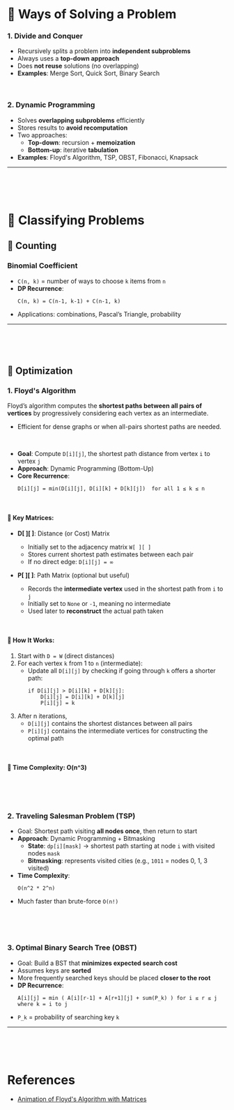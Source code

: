# 🔹 Ways of Solving a Problem

### 1. Divide and Conquer

- Recursively splits a problem into **independent subproblems**
- Always uses a **top-down approach**
- Does **not reuse** solutions (no overlapping)
- **Examples**: Merge Sort, Quick Sort, Binary Search

</br>



### 2. Dynamic Programming
- Solves **overlapping subproblems** efficiently
- Stores results to **avoid recomputation**
- Two approaches:
  - **Top-down**: recursion + **memoization**
  - **Bottom-up**: iterative **tabulation**
- **Examples**: Floyd's Algorithm, TSP, OBST, Fibonacci, Knapsack

---
</br>
</br>
</br>


# 🔹 Classifying Problems

## 📘 Counting

### Binomial Coefficient
- `C(n, k)` = number of ways to choose `k` items from `n`
- **DP Recurrence**:
  ```
  C(n, k) = C(n-1, k-1) + C(n-1, k)
  ```
- Applications: combinations, Pascal’s Triangle, probability

---
</br></br>
</br>



## 🧮 Optimization

### 1. Floyd's Algorithm

Floyd’s algorithm computes the **shortest paths between all pairs of vertices** by progressively considering each vertex as an intermediate.
* Efficient for dense graphs or when all-pairs shortest paths are needed.

</br>

- **Goal**: Compute `D[i][j]`, the shortest path distance from vertex `i` to vertex `j`
- **Approach**: Dynamic Programming (Bottom-Up)
- **Core Recurrence**:
  ```
  D[i][j] = min(D[i][j], D[i][k] + D[k][j])  for all 1 ≤ k ≤ n
  ```

</br>

#### 🔹 Key Matrices:

- **D[ ][ ]**: Distance (or Cost) Matrix  
  - Initially set to the adjacency matrix `W[ ][ ]`
  - Stores current shortest path estimates between each pair
  - If no direct edge: `D[i][j] = ∞`

- **P[ ][ ]**: Path Matrix (optional but useful)  
  - Records the **intermediate vertex** used in the shortest path from `i` to `j`
  - Initially set to `None` or `-1`, meaning no intermediate
  - Used later to **reconstruct** the actual path taken

</br>

#### 🔹 How It Works:

1. Start with `D = W` (direct distances)
2. For each vertex `k` from 1 to `n` (intermediate):
   - Update all `D[i][j]` by checking if going through `k` offers a shorter path:
     ```
     if D[i][j] > D[i][k] + D[k][j]:
         D[i][j] = D[i][k] + D[k][j]
         P[i][j] = k
     ```
3. After n iterations,
    - `D[i][j]` contains the shortest distances between all pairs
    - `P[i][j]` contains the intermediate vertices for constructing the optimal path

</br>

#### 🔹 Time Complexity: O(n^3)


</br>
</br>
</br>


### 2. Traveling Salesman Problem (TSP)
- Goal: Shortest path visiting **all nodes once**, then return to start
- **Approach**: Dynamic Programming + Bitmasking
  - **State**: `dp[i][mask]` → shortest path starting at node `i` with visited nodes `mask`
  - **Bitmasking**: represents visited cities (e.g., `1011` = nodes 0, 1, 3 visited)
- **Time Complexity**:
  ```
  O(n^2 * 2^n)
  ```
- Much faster than brute-force `O(n!)`

</br></br>
</br>




### 3. Optimal Binary Search Tree (OBST)
- Goal: Build a BST that **minimizes expected search cost**
- Assumes keys are **sorted**
- More frequently searched keys should be placed **closer to the root**
- **DP Recurrence**:
  ```
  A[i][j] = min ( A[i][r-1] + A[r+1][j] + sum(P_k) ) for i ≤ r ≤ j
  where k = i to j
  ```
- `P_k` = probability of searching key `k`

---


</br>
</br>
</br>


# References 
- [Animation of Floyd's Algorithm with Matrices](https://www.youtube.com/watch?v=sLg6Leb-xt0&t=73s)

